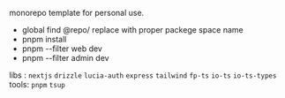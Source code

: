 monorepo template for personal use.

* global find @repo/ replace with proper packege space name
* pnpm install
* pnpm --filter web dev
* pnpm --filter admin dev

libs : `nextjs` `drizzle` `lucia-auth` `express` `tailwind` `fp-ts` `io-ts` `io-ts-types`
tools: `pnpm` `tsup`
